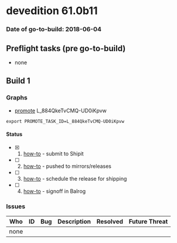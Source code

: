 # devedition 61.0b11

### Date of go-to-build: 2018-06-04

## Preflight tasks (pre go-to-build)
- none

## Build 1  

### Graphs
* [promote](https://tools.taskcluster.net/push-inspector/#/L_884QkeTvCMQ-UD0iKpvw) L_884QkeTvCMQ-UD0iKpvw
```
export PROMOTE_TASK_ID=L_884QkeTvCMQ-UD0iKpvw
```


#### Status
- [x] 1.  [how-to](https://wiki.mozilla.org/Release:Release_Automation_on_Mercurial:Starting_a_Release#Submit_to_Ship_It)  - submit to Shipit
- [ ] 2.  [how-to](https://github.com/mozilla-releng/releasewarrior-2.0/blob/master/docs/release-promotion/desktop/howto.md#push-artifacts-to-releases-directory)  - pushed to mirrors/releases
- [ ] 3.  [how-to](https://github.com/mozilla-releng/releasewarrior-2.0/blob/master/docs/release-promotion/desktop/howto.md#ship-the-release)  - schedule the release for shipping
- [ ] 4.  [how-to](https://github.com/mozilla-releng/releasewarrior-2.0/blob/master/docs/release-promotion/desktop/howto.md#obtain-sign-offs-for-changes)  - signoff in Balrog

### Issues
| Who                 | ID               | Bug                                                                 | Description                | Resolved                | Future Threat                |
| ------------------- | ---------------- | ------------------------------------------------------------------- | -------------------------- | ----------------------- | ---------------------------- |
| none | | | | | |

